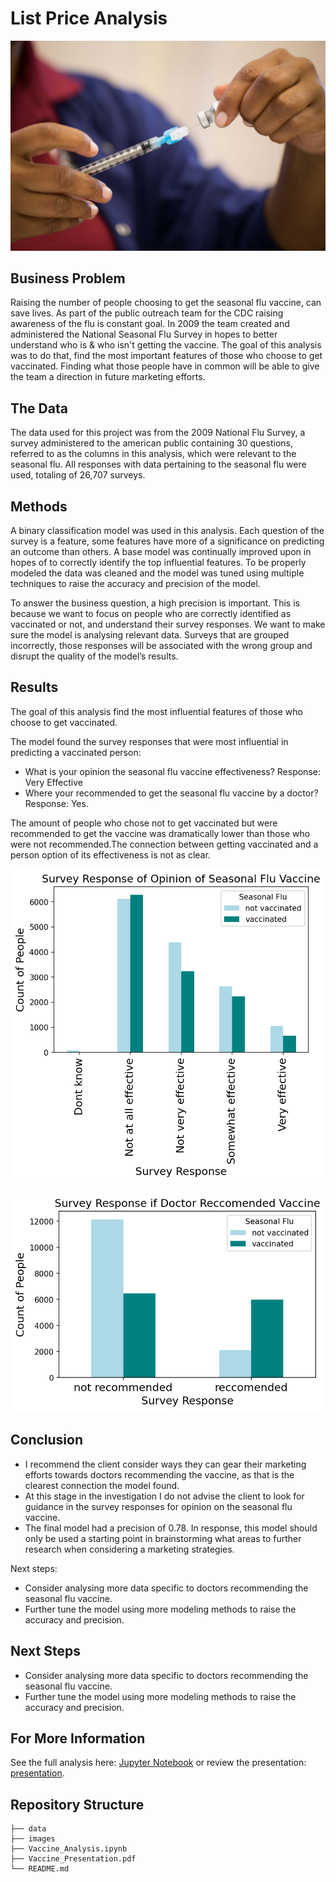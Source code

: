 # List Price Analysis

![map](images/flu-vaccine.jpg)

## Business Problem

Raising the number of people choosing to get the seasonal flu vaccine, can save lives. As part of the public outreach team for the CDC raising awareness of the flu is constant goal. In 2009 the team created and administered the National Seasonal Flu Survey in hopes to better understand who is & who isn't getting the vaccine. The goal of this analysis was to do that, find the most important features of those who choose to get vaccinated. Finding what those people have in common will be able to give the team a direction in future marketing efforts. 

## The Data

The data used for this project was from the 2009 National Flu Survey, a survey administered to the american public containing 30 questions, referred to as the columns in this analysis, which were relevant to the seasonal flu. All responses with data pertaining to the seasonal flu were used, totaling of 26,707 surveys.

## Methods

A binary classification model was used in this analysis. Each question of the survey is a feature, some features have more of a significance on predicting an outcome than others. A base model was continually improved upon in hopes of to correctly identify the top influential features. To be properly modeled the data was cleaned and the model was tuned using multiple techniques to raise the accuracy and precision of the model.

To answer the business question, a high precision is important. This is because we want to focus on people who are correctly identified as vaccinated or not, and understand their survey responses. We want to make sure the model is analysing relevant data. Surveys that are grouped incorrectly, those responses will be associated with the wrong group and disrupt the quality of the model’s results.
 

## Results

The goal of this analysis find the most influential features of those who choose to get vaccinated.

The model found the survey responses that were most influential in predicting a vaccinated person:
 - What is your opinion the seasonal flu vaccine effectiveness? Response: Very Effective
 - Where your recommended to get the seasonal flu vaccine by a doctor? Response: Yes. 
 
The amount of people who chose not to get vaccinated but were recommended to get the vaccine was dramatically lower than those who were not recommended.The connection between getting vaccinated and a person option of its effectiveness is not as clear.

![Survey_Opinion](./images/Survey_Opinion.png)

![Survey_recc](./images/Survey_recc.png)

## Conclusion

- I recommend the client consider ways they can gear their marketing efforts towards doctors recommending the vaccine, as that is the clearest connection the model found.
- At this stage in the investigation I do not advise the client to look for guidance in the survey responses for opinion on the seasonal flu vaccine.
- The final model had a precision of 0.78. In response, this model should only be used a starting point in brainstorming what areas to further research when considering a marketing strategies. 

Next steps:
- Consider analysing more data specific to doctors recommending the seasonal flu vaccine.
- Further tune the model using more modeling methods to raise the accuracy and precision.
 

## Next Steps

- Consider analysing more data specific to doctors recommending the seasonal flu vaccine.
- Further tune the model using more modeling methods to raise the accuracy and precision. 

## For More Information

See the full analysis here: [Jupyter Notebook](./Vaccine_Analysis.ipynb) or review the presentation: [presentation](./Vaccine_Presentation.pdf).

## Repository Structure

```
├── data
├── images
├── Vaccine_Analysis.ipynb
├── Vaccine_Presentation.pdf
└── README.md
```

